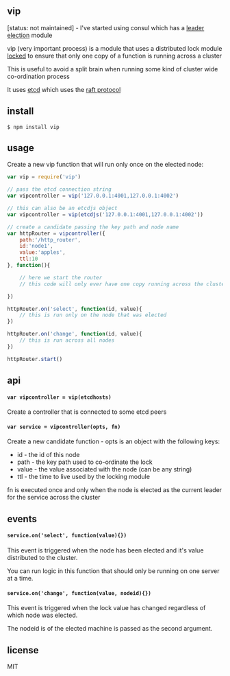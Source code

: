 vip
---

[status: not maintained] - I've started using consul which has a [leader election](http://www.consul.io/docs/guides/leader-election.html) module

vip (very important process) is a module that uses a distributed lock module [locked](https://github.com/binocarlos/locked) to ensure that only one copy of a function is running across a cluster

This is useful to avoid a split brain when running some kind of cluster wide co-ordination process

It uses [etcd](https://github.com/coreos/etcd) which uses the [raft protocol](http://raftconsensus.github.io/)

## install

```
$ npm install vip
```

## usage

Create a new vip function that will run only once on the elected node:

```js
var vip = require('vip')

// pass the etcd connection string 
var vipcontroller = vip('127.0.0.1:4001,127.0.0.1:4002')

// this can also be an etcdjs object
var vipcontroller = vip(etcdjs('127.0.0.1:4001,127.0.0.1:4002'))

// create a candidate passing the key path and node name
var httpRouter = vipcontroller({
	path:'/http_router',
	id:'node1',
	value:'apples',
	ttl:10
}, function(){

	// here we start the router
	// this code will only ever have one copy running across the cluster

})

httpRouter.on('select', function(id, value){
	// this is run only on the node that was elected
})

httpRouter.on('change', function(id, value){
	// this is run across all nodes
})

httpRouter.start()
```

## api

#### `var vipcontroller = vip(etcdhosts)`

Create a controller that is connected to some etcd peers

#### `var service = vipcontroller(opts, fn)`

Create a new candidate function - opts is an object with the following keys:

 * id - the id of this node
 * path - the key path used to co-ordinate the lock
 * value - the value associated with the node (can be any string)
 * ttl - the time to live used by the locking module

fn is executed once and only when the node is elected as the current leader for the service across the cluster

## events

#### `service.on('select', function(value){})`

This event is triggered when the node has been elected and it's value distributed to the cluster.

You can run logic in this function that should only be running on one server at a time.

#### `service.on('change', function(value, nodeid){})`

This event is triggered when the lock value has changed regardless of which node was elected.

The nodeid is of the elected machine is passed as the second argument.

## license

MIT